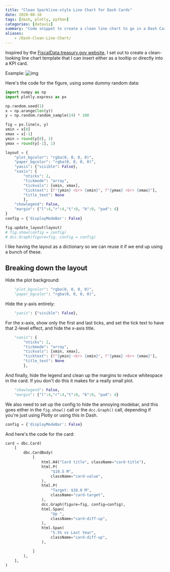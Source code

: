 ```yaml
---
title: "Clean Sparkline-style Line Chart for Dash Cards"
date: 2020-08-16
tags: [dash, plotly, python]
categories: [dataviz]
summary: "Code snippet to create a clean line chart to go in a Dash Card."
aliases:
    - /Dash-Clean-Line-Chart/
---
```

Inspired by the [FiscalData.treasury.gov website](https://fiscaldata.treasury.gov), I set out to create a clean-looking line chart template that I can insert either as a tooltip or directly into a KPI card. 

Example:
![img](/images/clean_line_chart.png)

Here's the code for the figure, using some dummy random data:

```python
import numpy as np
import plotly.express as px

np.random.seed(1)
x = np.arange(len(y))
y = np.random.random_sample(24) * 100

fig = px.line(x, y)
xmin = x[0]
xmax = x[-1]
ymin = round(y[0], 1)
ymax = round(y[-1], 1)

layout = {
    "plot_bgcolor": "rgba(0, 0, 0, 0)",
    "paper_bgcolor": "rgba(0, 0, 0, 0)",
    "yaxis": {"visible": False},
    "xaxis": {
        "nticks": 2, 
        "tickmode": "array",
        "tickvals": [xmin, xmax], 
        "ticktext": [f"{ymin} <br> {xmin}", f"{ymax} <br> {xmax}"],
        "title_text": None
        },
    "showlegend": False,
    "margin": {"l":4,"r":4,"t":0, "b":0, "pad": 4}
}
config = {'displayModeBar': False}

fig.update_layout(layout)
# fig.show(config = config)
# dcc.Graph(figure=fig, config = config)
```
I like having the layout as a dictionary so we can reuse it if we end up using a bunch of these.

## Breaking down the layout
Hide the plot background:
```python
    "plot_bgcolor": "rgba(0, 0, 0, 0)",
    "paper_bgcolor": "rgba(0, 0, 0, 0)",
```
Hide the y-axis entirely:
```python
    "yaxis": {"visible": False},
```
For the x-axis, show only the first and last ticks, and set the tick text to have that 2-level effect, and hide the x-axis title. 
```python
    "xaxis": {
        "nticks": 2, 
        "tickmode": "array",
        "tickvals": [xmin, xmax], 
        "ticktext": [f"{ymin} <br> {xmin}", f"{ymax} <br> {xmax}"],
        "title_text": None
        },
```
And finally, hide the legend and clean up the margins to reduce whitespace in the card. If you don't do this it makes for a really small plot. 
```python
    "showlegend": False,
    "margin": {"l":4,"r":4,"t":0, "b":0, "pad": 4}
```
We also need to set up the config to hide the annoying modebar, and this goes either in the `fig.show()` call or the `dcc.Graph()` call, depending if you're just using Plotly or using this in Dash.
```python
config = {'displayModeBar': False}
```

And here's the code for the card:
```python
card = dbc.Card(
    [
        dbc.CardBody(
            [
                html.H4("Card title", className="card-title"),
                html.P(
                    "$10.5 M",
                    className="card-value",
                ),
                html.P(
                    "Target: $10.0 M",
                    className="card-target",
                ),
                dcc.Graph(figure=fig, config=config),
                html.Span(
                    "Up ",
                    className="card-diff-up",
                ),
                html.Span(
                    "5.5% vs Last Year",
                    className="card-diff-up",
                ),

            ]
        ),
    ],
)
```
